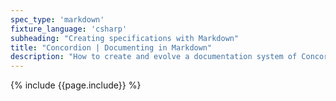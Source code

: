 ```yaml
---
spec_type: 'markdown'
fixture_language: 'csharp'
subheading: "Creating specifications with Markdown"
title: "Concordion | Documenting in Markdown"
description: "How to create and evolve a documentation system of Concordion specifications using Markdown. After collaboratively discussing the examples, this next step is to document the specification with examples."
---
```


{% include {{page.include}} %}
